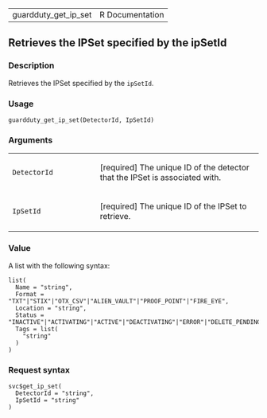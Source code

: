 <table style="width: 100%;">
<tbody>
<tr class="odd">
<td>guardduty_get_ip_set</td>
<td style="text-align: right;">R Documentation</td>
</tr>
</tbody>
</table>

## Retrieves the IPSet specified by the ipSetId

### Description

Retrieves the IPSet specified by the `ipSetId`.

### Usage

    guardduty_get_ip_set(DetectorId, IpSetId)

### Arguments

<table>
<colgroup>
<col style="width: 35%" />
<col style="width: 65%" />
</colgroup>
<tbody>
<tr class="odd">
<td><code id="guardduty_get_ip_set_:_DetectorId">DetectorId</code></td>
<td><p>[required] The unique ID of the detector that the IPSet is
associated with.</p></td>
</tr>
<tr class="even">
<td><code id="guardduty_get_ip_set_:_IpSetId">IpSetId</code></td>
<td><p>[required] The unique ID of the IPSet to retrieve.</p></td>
</tr>
</tbody>
</table>

### Value

A list with the following syntax:

    list(
      Name = "string",
      Format = "TXT"|"STIX"|"OTX_CSV"|"ALIEN_VAULT"|"PROOF_POINT"|"FIRE_EYE",
      Location = "string",
      Status = "INACTIVE"|"ACTIVATING"|"ACTIVE"|"DEACTIVATING"|"ERROR"|"DELETE_PENDING"|"DELETED",
      Tags = list(
        "string"
      )
    )

### Request syntax

    svc$get_ip_set(
      DetectorId = "string",
      IpSetId = "string"
    )
